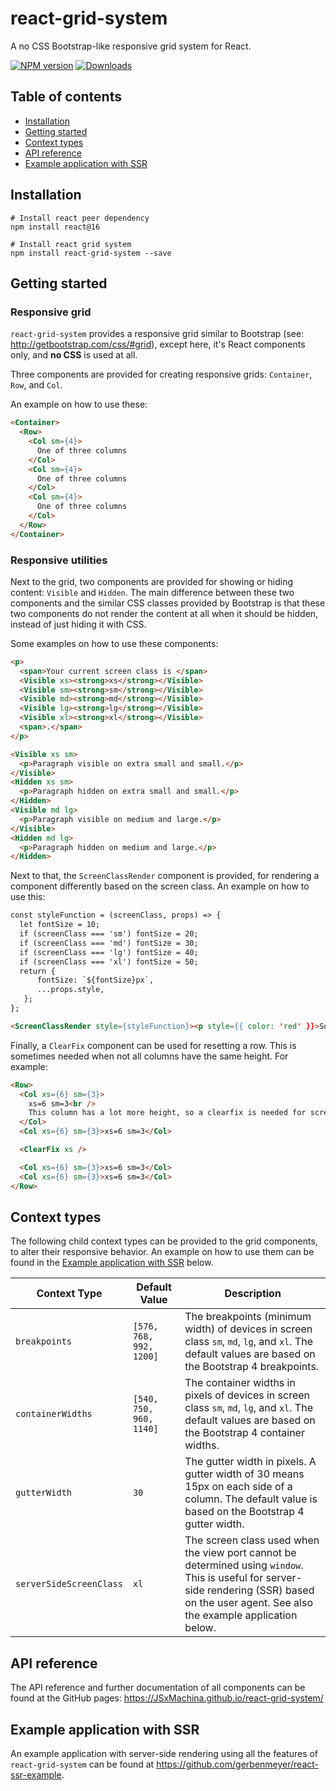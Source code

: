 # react-grid-system
A no CSS Bootstrap-like responsive grid system for React.

[![NPM version][version-image]][npm-url] [![Downloads][downloads-image]][npm-url]

## Table of contents

* [Installation](#installation)
* [Getting started](#getting-started)
* [Context types](#context-types)
* [API reference](#api-reference)
* [Example application with SSR](#example-application-with-ssr)

## Installation

```
# Install react peer dependency
npm install react@16

# Install react grid system
npm install react-grid-system --save
```
## Getting started

### Responsive grid

`react-grid-system` provides a responsive grid similar to Bootstrap (see: http://getbootstrap.com/css/#grid),
except here, it's React components only, and **no CSS** is used at all.

Three components are provided for creating responsive grids: `Container`, `Row`, and `Col`.

An example on how to use these:

```html
<Container>
  <Row>
    <Col sm={4}>
      One of three columns
    </Col>
    <Col sm={4}>
      One of three columns
    </Col>
    <Col sm={4}>
      One of three columns
    </Col>
  </Row>
</Container>
```

### Responsive utilities

Next to the grid, two components are provided for showing or hiding content: `Visible` and `Hidden`.
The main difference between these two components and the similar CSS classes provided by Bootstrap is that
these two components do not render the content at all when it should be hidden, instead of just hiding it with CSS.

Some examples on how to use these components:

```html
<p>
  <span>Your current screen class is </span>
  <Visible xs><strong>xs</strong></Visible>
  <Visible sm><strong>sm</strong></Visible>
  <Visible md><strong>md</strong></Visible>
  <Visible lg><strong>lg</strong></Visible>
  <Visible xl><strong>xl</strong></Visible>
  <span>.</span>
</p>
```

```html
<Visible xs sm>
  <p>Paragraph visible on extra small and small.</p>
</Visible>
<Hidden xs sm>
  <p>Paragraph hidden on extra small and small.</p>
</Hidden>
<Visible md lg>
  <p>Paragraph visible on medium and large.</p>
</Visible>
<Hidden md lg>
  <p>Paragraph hidden on medium and large.</p>
</Hidden>
```

Next to that, the `ScreenClassRender` component is provided, for rendering a component differently based on the screen class.
An example on how to use this:

```html
const styleFunction = (screenClass, props) => {
  let fontSize = 10;
  if (screenClass === 'sm') fontSize = 20;
  if (screenClass === 'md') fontSize = 30;
  if (screenClass === 'lg') fontSize = 40;
  if (screenClass === 'xl') fontSize = 50;
  return {
      fontSize: `${fontSize}px`,
      ...props.style,
   };
};

<ScreenClassRender style={styleFunction}><p style={{ color: 'red' }}>Some red text, which font size depends on the screen class.</p></ScreenClassRender>
```

Finally, a `ClearFix` component can be used for resetting a row. This is sometimes needed when not all columns have the same height. For example:

```html
<Row>
  <Col xs={6} sm={3}>
    xs=6 sm=3<br />
    This column has a lot more height, so a clearfix is needed for screenclass xs.
  </Col>
  <Col xs={6} sm={3}>xs=6 sm=3</Col>

  <ClearFix xs />

  <Col xs={6} sm={3}>xs=6 sm=3</Col>
  <Col xs={6} sm={3}>xs=6 sm=3</Col>
</Row>
```

## Context types

The following child context types can be provided to the grid components, to alter their responsive behavior. An example on how to use them can be found in the [Example application with SSR](#example-application-with-ssr) below.

| Context Type      | Default Value      | Description |
| ----------------- | ------------------ | ------------------------------ |
| `breakpoints`     | `[576, 768, 992, 1200]` | The breakpoints (minimum width) of devices in screen class `sm`, `md`, `lg`, and `xl`. The default values are based on the Bootstrap 4 breakpoints. |
| `containerWidths` | `[540, 750, 960, 1140]` | The container widths in pixels of devices in screen class `sm`, `md`, `lg`, and `xl`. The default values are based on the Bootstrap 4 container widths. |
| `gutterWidth` | `30` | The gutter width in pixels. A gutter width of 30 means 15px on each side of a column. The default value is based on the Bootstrap 4 gutter width. |
| `serverSideScreenClass` | `xl` | The screen class used when the view port cannot be determined using `window`. This is useful for server-side rendering (SSR) based on the user agent. See also the example application below. |

## API reference

The API reference and further documentation of all components can be found at the GitHub pages: https://JSxMachina.github.io/react-grid-system/

## Example application with SSR

An example application with server-side rendering using all the features of `react-grid-system` can be found at https://github.com/gerbenmeyer/react-ssr-example.

[version-image]: https://img.shields.io/npm/v/react-grid-system.svg
[downloads-image]: https://img.shields.io/npm/dm/react-grid-system.svg

[npm-url]: https://npmjs.org/package/react-grid-system
